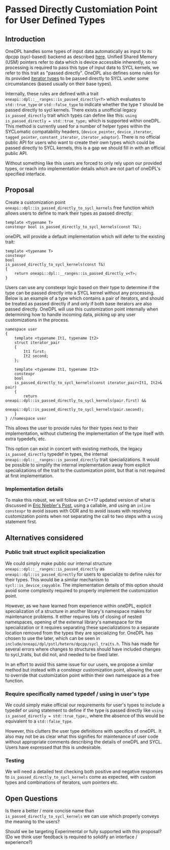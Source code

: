 # Passed Directly Customiation Point for User Defined Types

## Introduction

OneDPL handles some types of input data automatically as input to its dpcpp (sycl-based) backend as described
[here](https://uxlfoundation.github.io/oneDPL/parallel_api/pass_data_algorithms.html). Unified Shared Memory (USM)
pointers refer to data which is device accessible inherently, so no processing is required to pass this type of input
data to SYCL kernels, we refer to this trait as "passed directly". OneDPL also defines some rules for its provided
[iterator types](https://uxlfoundation.github.io/oneDPL/parallel_api/iterators.html) to be passed directly to SYCL
under some circumstances (based usually on their base types).

Internally, these rules are defined with a trait `oneapi::dpl::__ranges::is_passed_directly<T>` which evaluates to
`std::true_type` or `std::false_type` to indicate whether the type `T` should be passed directly to sycl kernels.
There exists a unofficial legacy `is_passed_directly` trait which types can define like this:
`using is_passed_directly = std::true_type;` which is supported within oneDPL. This method is currently used for a
number of helper types within the SYCLomatic compatability headers, (`device_pointer`, `device_iterator`,
`tagged_pointer`, `constant_iterator`, `iterator_adaptor`). There is no official public API for users who want to
create their own types which could be passed directly to SYCL kernels, this is a gap we should fill in with an official
public API.

Without something like this users are forced to only rely upon our provided types, or reach into implementation details
which are not part of oneDPL's specified interface.

## Proposal

Create a customization point `oneapi::dpl::is_passed_directly_to_sycl_kernels` free function which allows users to
define to mark their types as passed directly:

```
template <typename T>
constexpr bool is_passed_directly_to_sycl_kernels(const T&);
```

oneDPL will provide a default implementation which will defer to the existing trait:

```
template <typename T>
constexpr
bool
is_passed_directly_to_sycl_kernels(const T&)
{
	return oneapi::dpl::__ranges::is_passed_directly_v<T>;
}
```

Users can use any constexpr logic based on their type to determine if the type can be passed directly into a SYCL kernel
without any processing. Below is an example of a type which contains a pair of iterators, and should be treated as
passed directly if and only if both base iterators are also passed directly. OneDPL will use this customization point
internally when determining how to handle incoming data, picking up any user customizations in the process.

```
namespace user
{
    template <typename It1, typename It2>
    struct iterator_pair 
    {
        It1 first;
        It2 second;
    };

    template <typename It1, typename It2>
    constexpr
    bool
    is_passed_directly_to_sycl_kernels(const iterator_pair<It1, It2>& pair)
    {
        return oneapi::dpl::is_passed_directly_to_sycl_kernels(pair.first) &&
               oneapi::dpl::is_passed_directly_to_sycl_kernels(pair.second);
    }
} //namespace user
```

This allows the user to provide rules for their types next to their implementation, without cluttering the
implementation of the type itself with extra typedefs, etc.

This option can exist in concert with existing methods, the legacy `is_passed_directly` typedef in types, the internal
`oneapi::dpl::__ranges::is_passed_directly` trait specializations. It would be possible to simplify the internal
implementation away from explicit specializations of the trait to the customization point, but that is not required
at first implementation.

### Implementation details
To make this robust, we will follow an C++17 updated version of what is discussed in
[Eric Niebler's Post](https://ericniebler.com/2014/10/21/customization-point-design-in-c11-and-beyond/), using a
callable, and using an `inline constexpr` to avoid issues with ODR and to avoid issues with resolving customization
points when not separating the call to two steps with a `using` statement first.

## Alternatives considered
### Public trait struct explicit specialization
We could simply make public our internal structure `oneapi::dpl::__ranges::is_passed_directly` as
`oneapi::dpl::is_passed_directly` for users to specialize to define rules for their types. This would be a similar
mechanism to `sycl::is_device_copyable`. The implementation details of this option should avoid some complexity required
to properly implement the customization point.

However, as we have learned from experience within oneDPL, explicit specialization of a structure in another library's
namespace makes for maintenance problems. It either requires lots of closing of nested namespaces, opening of the
external library's namespace for the specialization or it requires separating these specializations to a separate
location removed from the types they are specializing for. OneDPL has chosen to use the later, which can be seen in
`include/oneapi/dpl/pstl/hetero/dpcpp/sycl_traits.h`. This has made for several errors where changes to structures
should have included changes to sycl_traits, but did not, and needed to be fixed later.

In an effort to avoid this same issue for our users, we propose a similar method but instead with a constexpr
customization point, allowing the user to override that customization point within their own namespace as a free
function.

### Require specifically named typedef / using in user's type
We could simply make official our requirements for user's types to include a typedef or using statement to define if the
type is passed directly like `using is_passed_directly = std::true_type;`, where the absence of this would be equivalent
to a `std::false_type`. 

However, this clutters the user type definitions with specifics of oneDPL. It also may not be as clear what this
signifies for maintenance of user code without appropriate comments describing the details of oneDPL and SYCL. Users
have expressed that this is undesirable.

### Testing
We will need a detailed test checking both positive and negative responses to `is_passed_directly_to_sycl_kernels` come
as expected, with custom types and combinations of iterators, usm pointers etc.

## Open Questions

Is there a better / more concise name than `is_passed_directly_to_sycl_kernels` we can use which properly conveys the
meaning to the users?

Should we be targeting Experimental or fully supported with this proposal?
 (Do we think user feedback is required to solidify an interface / experience?)